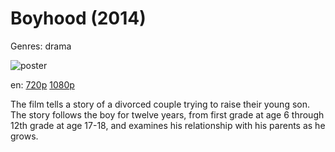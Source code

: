 # Boyhood (2014)

Genres: drama

![poster](http://image.tmdb.org/t/p/w500/eKi4e5zXhQKs0De4xu5AAMvu376.jpg)

en:
  [720p](magnet:?xt=urn:btih:9456568F3B09DCD1BD4C87B9B3B58CB1FF3FFF90&tr=udp://glotorrents.pw:6969/announce&tr=udp://tracker.opentrackr.org:1337/announce&tr=udp://torrent.gresille.org:80/announce&tr=udp://tracker.openbittorrent.com:80&tr=udp://tracker.coppersurfer.tk:6969&tr=udp://tracker.leechers-paradise.org:6969&tr=udp://p4p.arenabg.ch:1337&tr=udp://tracker.internetwarriors.net:1337)
  [1080p](magnet:?xt=urn:btih:F893641B2B9F021DF1C9A073B3CC37EAB62E70F2&tr=udp://glotorrents.pw:6969/announce&tr=udp://tracker.opentrackr.org:1337/announce&tr=udp://torrent.gresille.org:80/announce&tr=udp://tracker.openbittorrent.com:80&tr=udp://tracker.coppersurfer.tk:6969&tr=udp://tracker.leechers-paradise.org:6969&tr=udp://p4p.arenabg.ch:1337&tr=udp://tracker.internetwarriors.net:1337)
  


The film tells a story of a divorced couple trying to raise their young son. The story follows the boy for twelve years, from first grade at age 6 through 12th grade at age 17-18, and examines his relationship with his parents as he grows.